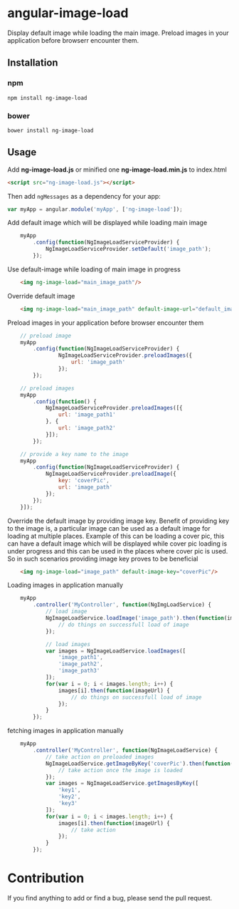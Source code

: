 # angular-image-load

Display default image while loading the main image. Preload images in your application before browserr encounter them.

## Installation

### npm

```shell
npm install ng-image-load
```

### bower

```shell
bower install ng-image-load
```

## Usage

Add **ng-image-load.js** or minified one **ng-image-load.min.js** to index.html

```html
<script src="ng-image-load.js"></script>
```

Then add `ngMessages` as a dependency for your app:

```javascript
var myApp = angular.module('myApp', ['ng-image-load']);
```

Add default image which will be displayed while loading main image

```javascript
    myApp
        .config(function(NgImageLoadServiceProvider) {
            NgImageLoadServiceProvider.setDefault('image_path');
        });
```

Use default-image while loading of main image in progress

```html
    <img ng-image-load="main_image_path"/>
```

Override default image

```html
    <img ng-image-load="main_image_path" default-image-url="default_image_path">
```

Preload images in your application before browser encounter them

```javascript
    // preload image
    myApp
        .config(function(NgImageLoadServiceProvider) {
                NgImageLoadServiceProvider.preloadImages({
                    url: 'image_path'
                });
        });

    // preload images
    myApp
        .config(function() {
            NgImageLoadServiceProvider.preloadImages([{
                url: 'image_path1'
            }, {
                url: 'image_path2'
            }]);
        });

    // provide a key name to the image
    myApp
        .config(function(NgImageLoadServiceProvider) {
            NgImageLoadServiceProvider.preloadImage({
                key: 'coverPic',
                url: 'image_path'
            });
        });
    }]);
```

Override the default image by providing image key. Benefit of providing key to the image is, a particular image can be used as a default image for loading at multiple places. Example of this can be loading a cover pic, this can have a default image which will be displayed while cover pic loading is under progress and this can be used in the places where cover pic is used. So in such scenarios providing image key proves to be beneficial

```html
    <img ng-image-load="image_path" default-image-key="coverPic"/>
```

Loading images in application manually

```javascript
    myApp
        .controller('MyController', function(NgImgLoadService) {
            // load image
            NgImageLoadService.loadImage('image_path').then(function(imageUrl) {
                // do things on successfull load of image
            });

            // load images
            var images = NgImageLoadService.loadImages([
                'image_path1',
                'image_path2',
                'image_path3'
            ]);
            for(var i = 0; i < images.length; i++) {
                images[i].then(function(imageUrl) {
                    // do things on successfull load of image
                });
            }
        });
```

fetching images in application manually

```javascript
    myApp
        .controller('MyController', function(NgImageLoadService) {
            // take action on preloaded images
            NgImageLoadService.getImageByKey('coverPic').then(function(imageUrl) {
                // take action once the image is loaded
            });
            var images = NgImageLoadService.getImagesByKey([
                'key1',
                'key2',
                'key3'
            ]);
            for(var i = 0; i < images.length; i++) {
                images[i].then(function(imageUrl) {
                    // take action
                });
            }
        });
```

# Contribution

If you find anything to add or find a bug, please send the pull request.

